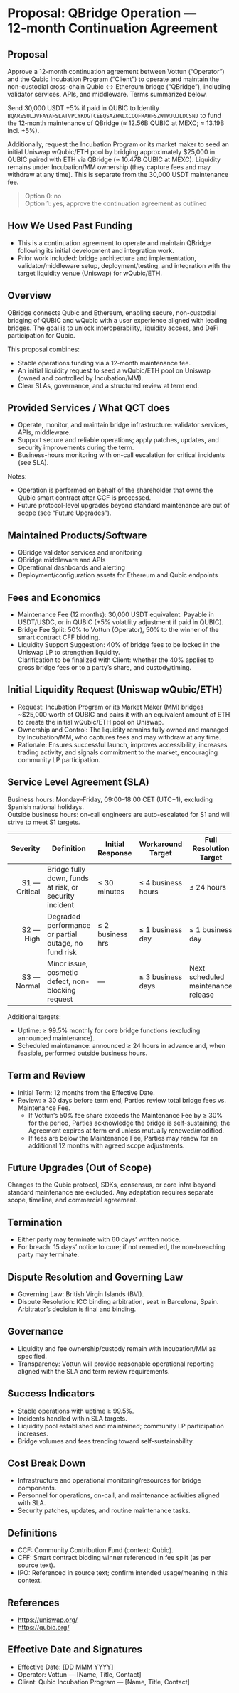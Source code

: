 # Proposal: QBridge Operation — 12‑month Continuation Agreement

## Proposal
Approve a 12-month continuation agreement between Vottun (“Operator”) and the Qubic Incubation Program (“Client”) to operate and maintain the non-custodial cross-chain Qubic ↔ Ethereum bridge (“QBridge”), including validator services, APIs, and middleware. Terms summarized below.

Send 30,000 USDT +5% if paid in QUBIC to Identity `BQARESULJVFAYAFSLATVPCYKDGTCEEQSAZHWLXCOQFRAHFSZWTWJUJLDCSNJ` to fund the 12‑month maintenance of QBridge (≈ 12.56B QUBIC at MEXC; ≈ 13.19B incl. +5%).

Additionally, request the Incubation Program or its market maker to seed an initial Uniswap wQubic/ETH pool by bridging approximately $25,000 in QUBIC paired with ETH via QBridge (≈ 10.47B QUBIC at MEXC). Liquidity remains under Incubation/MM ownership (they capture fees and may withdraw at any time). This is separate from the 30,000 USDT maintenance fee.

> Option 0: no  
> Option 1: yes, approve the continuation agreement as outlined


## How We Used Past Funding

- This is a continuation agreement to operate and maintain QBridge following its initial development and integration work.
- Prior work included: bridge architecture and implementation, validator/middleware setup, deployment/testing, and integration with the target liquidity venue (Uniswap) for wQubic/ETH.

## Overview
QBridge connects Qubic and Ethereum, enabling secure, non-custodial bridging of QUBIC and wQubic with a user experience aligned with leading bridges. The goal is to unlock interoperability, liquidity access, and DeFi participation for Qubic.

This proposal combines:
- Stable operations funding via a 12‑month maintenance fee.
- An initial liquidity request to seed a wQubic/ETH pool on Uniswap (owned and controlled by Incubation/MM).
- Clear SLAs, governance, and a structured review at term end.

## Provided Services / What QCT does
- Operate, monitor, and maintain bridge infrastructure: validator services, APIs, middleware.  
- Support secure and reliable operations; apply patches, updates, and security improvements during the term.  
- Business-hours monitoring with on-call escalation for critical incidents (see SLA).

Notes:
- Operation is performed on behalf of the shareholder that owns the Qubic smart contract after CCF is processed.
- Future protocol-level upgrades beyond standard maintenance are out of scope (see “Future Upgrades”).

## Maintained Products/Software
- QBridge validator services and monitoring
- QBridge middleware and APIs
- Operational dashboards and alerting
- Deployment/configuration assets for Ethereum and Qubic endpoints

## Fees and Economics
- Maintenance Fee (12 months): 30,000 USDT equivalent. Payable in USDT/USDC, or in QUBIC (+5% volatility adjustment if paid in QUBIC).
- Bridge Fee Split: 50% to Vottun (Operator), 50% to the winner of the smart contract CFF bidding.
- Liquidity Support Suggestion: 40% of bridge fees to be locked in the Uniswap LP to strengthen liquidity.  
  Clarification to be finalized with Client: whether the 40% applies to gross bridge fees or to a party’s share, and custody/timing.

## Initial Liquidity Request (Uniswap wQubic/ETH)
- Request: Incubation Program or its Market Maker (MM) bridges ~$25,000 worth of QUBIC and pairs it with an equivalent amount of ETH to create the initial wQubic/ETH pool on Uniswap.
- Ownership and Control: The liquidity remains fully owned and managed by Incubation/MM, who captures fees and may withdraw at any time.
- Rationale: Ensures successful launch, improves accessibility, increases trading activity, and signals commitment to the market, encouraging community LP participation.

## Service Level Agreement (SLA)
Business hours: Monday–Friday, 09:00–18:00 CET (UTC+1), excluding Spanish national holidays.  
Outside business hours: on-call engineers are auto-escalated for S1 and will strive to meet S1 targets.

| Severity | Definition                                           | Initial Response | Workaround Target         | Full Resolution Target                  |
|---------:|------------------------------------------------------|------------------|---------------------------|-----------------------------------------|
| S1 — Critical | Bridge fully down, funds at risk, or security incident | ≤ 30 minutes     | ≤ 4 business hours        | ≤ 24 hours                              |
| S2 — High     | Degraded performance or partial outage, no fund risk   | ≤ 2 business hrs | ≤ 1 business day          | ≤ 1 business day                        |
| S3 — Normal   | Minor issue, cosmetic defect, non-blocking request     | —                | ≤ 3 business days         | Next scheduled maintenance release      |

Additional targets:
- Uptime: ≥ 99.5% monthly for core bridge functions (excluding announced maintenance).
- Scheduled maintenance: announced ≥ 24 hours in advance and, when feasible, performed outside business hours.

## Term and Review
- Initial Term: 12 months from the Effective Date.
- Review: ≥ 30 days before term end, Parties review total bridge fees vs. Maintenance Fee.
  - If Vottun’s 50% fee share exceeds the Maintenance Fee by ≥ 30% for the period, Parties acknowledge the bridge is self-sustaining; the Agreement expires at term end unless mutually renewed/modified.
  - If fees are below the Maintenance Fee, Parties may renew for an additional 12 months with agreed scope adjustments.

## Future Upgrades (Out of Scope)
Changes to the Qubic protocol, SDKs, consensus, or core infra beyond standard maintenance are excluded. Any adaptation requires separate scope, timeline, and commercial agreement.

## Termination
- Either party may terminate with 60 days’ written notice.  
- For breach: 15 days’ notice to cure; if not remedied, the non-breaching party may terminate.

## Dispute Resolution and Governing Law
- Governing Law: British Virgin Islands (BVI).  
- Dispute Resolution: ICC binding arbitration, seat in Barcelona, Spain. Arbitrator’s decision is final and binding.

## Governance
- Liquidity and fee ownership/custody remain with Incubation/MM as specified.
- Transparency: Vottun will provide reasonable operational reporting aligned with the SLA and term review requirements.

## Success Indicators
- Stable operations with uptime ≥ 99.5%.  
- Incidents handled within SLA targets.  
- Liquidity pool established and maintained; community LP participation increases.  
- Bridge volumes and fees trending toward self-sustainability.

## Cost Break Down
- Infrastructure and operational monitoring/resources for bridge components.
- Personnel for operations, on-call, and maintenance activities aligned with SLA.
- Security patches, updates, and routine maintenance tasks.

## Definitions
- CCF: Community Contribution Fund (context: Qubic).  
- CFF: Smart contract bidding winner referenced in fee split (as per source text).  
- IPO: Referenced in source text; confirm intended usage/meaning in this context.

## References
- https://uniswap.org/
- https://qubic.org/

## Effective Date and Signatures
- Effective Date: [DD MMM YYYY]  
- Operator: Vottun — [Name, Title, Contact]  
- Client: Qubic Incubation Program — [Name, Title, Contact]
